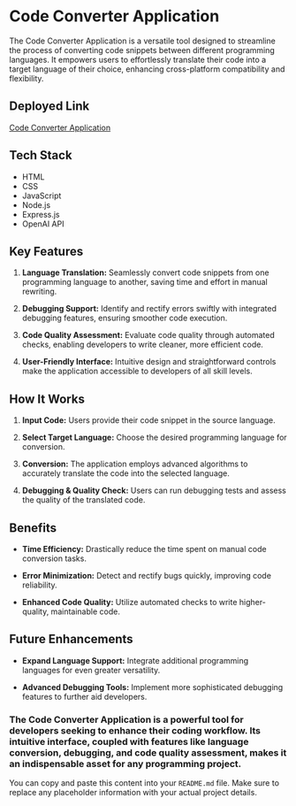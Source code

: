
# Code Converter Application

The Code Converter Application is a versatile tool designed to streamline the process of converting code snippets between different programming languages. It empowers users to effortlessly translate their code into a target language of their choice, enhancing cross-platform compatibility and flexibility.

## Deployed Link
[Code Converter Application](https://code-editor-sr.netlify.app/)

## Tech Stack
- HTML
- CSS
- JavaScript
- Node.js
- Express.js
- OpenAI API

## Key Features

1. **Language Translation:** Seamlessly convert code snippets from one programming language to another, saving time and effort in manual rewriting.

2. **Debugging Support:** Identify and rectify errors swiftly with integrated debugging features, ensuring smoother code execution.

3. **Code Quality Assessment:** Evaluate code quality through automated checks, enabling developers to write cleaner, more efficient code.

4. **User-Friendly Interface:** Intuitive design and straightforward controls make the application accessible to developers of all skill levels.

## How It Works

1. **Input Code:** Users provide their code snippet in the source language.

2. **Select Target Language:** Choose the desired programming language for conversion.

3. **Conversion:** The application employs advanced algorithms to accurately translate the code into the selected language.

4. **Debugging & Quality Check:** Users can run debugging tests and assess the quality of the translated code.

## Benefits

- **Time Efficiency:** Drastically reduce the time spent on manual code conversion tasks.

- **Error Minimization:** Detect and rectify bugs quickly, improving code reliability.

- **Enhanced Code Quality:** Utilize automated checks to write higher-quality, maintainable code.

## Future Enhancements

- **Expand Language Support:** Integrate additional programming languages for even greater versatility.

- **Advanced Debugging Tools:** Implement more sophisticated debugging features to further aid developers.





### The Code Converter Application is a powerful tool for developers seeking to enhance their coding workflow. Its intuitive interface, coupled with features like language conversion, debugging, and code quality assessment, makes it an indispensable asset for any programming project.

You can copy and paste this content into your `README.md` file. Make sure to replace any placeholder information with your actual project details.
